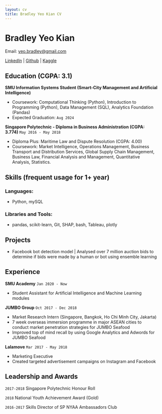 ```yaml
---
layout: cv
title: Bradley Yeo Kian CV
---
```

# Bradley Yeo Kian
Email: yeo.bradley@gmail.com
<br>

<div id="webaddress">
<a href="https://www.linkedin.com/in/bradleyyeokian">LinkedIn</a>
| <a href="https://github.com/BradleyYeo">Github</a>
| <a href="https://www.kaggle.com/bradleyyeokian">Kaggle</a>
</div>

## Education (CGPA: 3.1)
**SMU Information Systems Student (Smart-City Management and Artificial Intelligence)**
- Coursework: Computational Thinking (Python), Introduction to Programming (Python), Data Management (SQL), Analytics Foundation (Pandas)
- Expected Graduation: `Aug 2024`


**Singapore Polytechnic - Diploma in Business Administration (CGPA: 3.774)**
`May 2016 - May 2018`
- Diploma Plus: Maritime Law and Dispute Resolution (CGPA: 4.00)
- Coursework:  Market Intelligence, Operations Management, Business Transport and Distribution Services, Global Supply Chain Management, Business Law, Financial Analysis and Management, Quantitative Analysis, Statistics.

## Skills (frequent usage for 1+ year)
### Languages:
- Python, mySQL

### Libraries and Tools:
- pandas, scikit-learn, Git, SHAP, bash, Tableau, plotly

## Projects

- Facebook bot detection model | Analysed over 7 million auction bids to determine if bids were made by a human or bot using ensemble learning

## Experience
**SMU Academy**
`Jan 2020 - Now`
- Student Assistant for Artificial Intelligence and Machine Learning modules


**JUMBO Group**
`Oct 2017 - Dec 2018`
- Market Research Intern (Singapore, Bangkok, Ho Chi Minh City, Jakarta) 
- 7 week overseas immersion programme in major ASEAN cities to conduct market penetration strategies for JUMBO Seafood
- Improved top of mind recall by using Google Analytics and Adwords for JUMBO Seafood

**Lalamove**
`Mar 2017 - May 2018`
- Marketing Executive 
- Created targeted advertisement campaigns on Instagram and Facebook

## Leadership and Awards
`2017-2018`
Singapore Polytechnic Honour Roll

`2018`
National Youth Achievement Award (Gold)

`2016-2017`
Skills Director of SP NYAA Ambassadors Club


<!-- ### Footer

Last updated: Jan 2021 -->


